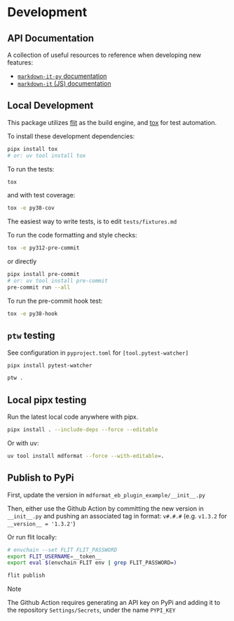 # Development

## API Documentation

A collection of useful resources to reference when developing new features:

- [`markdown-it-py` documentation](https://markdown-it-py.readthedocs.io/en/latest/using.html)
- [`markdown-it` (JS) documentation](https://markdown-it.github.io/markdown-it)

## Local Development

This package utilizes [flit](https://flit.readthedocs.io) as the build engine, and [tox](https://tox.readthedocs.io) for test automation.

To install these development dependencies:

```bash
pipx install tox
# or: uv tool install tox
```

To run the tests:

```bash
tox
```

and with test coverage:

```bash
tox -e py38-cov
```

The easiest way to write tests, is to edit `tests/fixtures.md`

To run the code formatting and style checks:

```bash
tox -e py312-pre-commit
```

or directly

```bash
pipx install pre-commit
# or: uv tool install pre-commit
pre-commit run --all
```

To run the pre-commit hook test:

```bash
tox -e py38-hook
```

## `ptw` testing

See configuration in `pyproject.toml` for `[tool.pytest-watcher]`

```sh
pipx install pytest-watcher

ptw .
```

## Local pipx testing

Run the latest local code anywhere with pipx.

```sh
pipx install . --include-deps --force --editable
```

Or with uv:

```sh
uv tool install mdformat --force --with-editable=.
```

## Publish to PyPi

First, update the version in `mdformat_eb_plugin_example/__init__.py`

Then, either use the Github Action by committing the new version in `__init__.py` and pushing an associated tag in format: `v#.#.#` (e.g. `v1.3.2` for `__version__ = '1.3.2'`)

Or run flit locally:

```bash
# envchain --set FLIT FLIT_PASSWORD
export FLIT_USERNAME=__token__
export eval $(envchain FLIT env | grep FLIT_PASSWORD=)

flit publish
```

> [!NOTE]
> The Github Action requires generating an API key on PyPi and adding it to the repository `Settings/Secrets`, under the name `PYPI_KEY`
